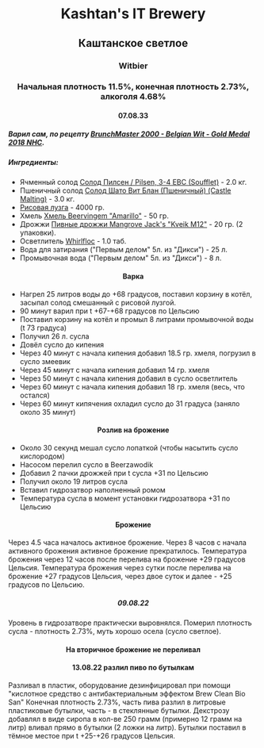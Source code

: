 <h1 align="center"> Kashtan's IT Brewery </h1>  

<h2 align="center"> Каштанское светлое</h2>
<h3 align="center"> Witbier </h3>

<h3 align="center"> Начальная плотность 11.5%, конечная плотность 2.73%, алкоголя 4.68%  </h3>

<h4 align="center"> 07.08.33 </h4>

##### Варил сам, по рецепту [BrunchMaster 2000 - Belgian Wit - Gold Medal 2018 NHC](https://www.homebrewtalk.com/threads/brunchmaster-2000-belgian-wit-gold-medal-2018-nhc.655068/).
##### Ингредиенты:
- Ячменный солод [Солод Пилсен / Pilsen, 3-4 EBC (Soufflet)](https://www.mirbeer.ru/catalog/pivovarenie/solod/solod_0_5_1_kg/soufflet/solod_pilsen_pilsen_3_4_ebc_soufflet_1_kg/) - 2.0 кг.
- Пшеничный солод [Солод Шато Вит Блан (Пшеничный) (Castle Malting)](https://www.mirbeer.ru/catalog/pivovarenie/solod/solod_0_5_1_kg/castle_malting/solod_shato_vit_blan_pshenichniy_castle_malting_1_kg/) - 3.0 кг.
- [Рисовая лузга](https://www.mirbeer.ru/catalog/pivovarenie/solod/solod_0_5_1_kg/luzga_risovaya_0_4_kg/) - 4000 гр.
- Хмель [Хмель Beervingem "Amarillo"](https://www.mirbeer.ru/catalog/pivovarenie/hmel/hmel_50_100_g/hmel_amarillo_ssha_50_g/) - 50 гр.
- Дрожжи [Пивные дрожжи Mangrove Jack's "Kveik M12"](https://www.mirbeer.ru/catalog/pivovarenie/drozhzhi/mangrove_jacks/mangrove_jacks_10_g/pivnie_drozhzhi_mangrove_jack_s_kveik_m12_10_g/) - 20 гр. (2 упаковки).
- Осветлитель [Whirlfloc](https://www.mirbeer.ru/catalog/pivovarenie/ingredienti/osvetliteli_piva/osvetlitel_whirlfloc_10_tabletok/) - 1.0 таб.
- Вода для затирания ("Первым делом" 5л. из "Дикси") - 25 л.
- Промывочная вода ("Первым делом" 5л. из "Дикси") - 8 л.

<h4 align="center"> Варка </h4>  
    
- Нагрел 25 литров воды до +68 градусов, поставил корзину в котёл, засыпал солод смешанный с рисовой лузгой. 
- 90 минут варил при t +67-+68 градусов по Цельсию
- Поставил корзину на котёл и промыл 8 литрами промывочной воды (t 73 градуса)
- Получил 26 л. сусла
- Довёл сусло до кипения
- Через 40 минут с начала кипения добавил 18.5 гр. хмеля, погрузил в сусло змеевик 
- Через 45 минут с начала кипения добавил 14 гр. хмеля
- Через 50 минут с начала кипения добавил в сусло осветлитель
- Через 60 минут с начала кипения добавил 18 гр. хмеля (весь, что остался)
- Через 60 минут кипячения охладил сусло до 31 градуса (заняло около 35 минут)

<h4 align="center"> Розлив на брожение </h4>

- Около 30 секунд мешал сусло лопаткой (чтобы насытить сусло кислородом)
- Насосом перелил сусло в Beerzawodik
- Добавил 2 пачки дрожжей при t сусла +31 по Цельсию
- Получил около 19 литров сусла
- Вставил гидрозатвор наполненный ромом
- Температура сусла в момент установки гидрозатвора +31 по Цельсию

<h4 align="center"> Брожение </h4>

Через 4.5 часа началось активное брожение. Через 8 часов с начала активного брожения активное брожение прекратилось. Температура брожения через 12 часов после перелива на брожение +29 градусов Цельсия. Температура брожения через сутки после перелива на брожение +27 градусов Цельсия, через двое суток и далее - +25 градусов по Цельсию. 

<h5 align="center"> 09.08.22 </h5>

Уровень в гидрозатворе практически выровнялся. Померил плотность сусла - плотность 2.73%, муть хорошо осела (сусло светлое).

<h4 align="center">На вторичное брожение не переливал </h4>

<h4 align="center"> 13.08.22 разлил пиво по бутылкам </h4>
Разливал в пластик, оборудование дезинфицировал при помощи "кислотное средство с антибактериальным эффектом Brew Clean Bio San"
Конечная плотность 2.73%, часть пива разлил в литровые пластиковые бутылки, часть - в стеклянные бутылки. Декстрозу добавлял в виде сиропа в кол-ве 250 грамм (примерно 12 грамм на литр) вливал прямо в бутылки (2 ложки на литр). Бутылки поставил в тёмное местое при t +25-+26 градусов Цельсия.
